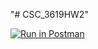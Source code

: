 "# CSC_3619HW2" 

[![Run in Postman](https://run.pstmn.io/button.svg)](https://app.getpostman.com/run-collection/19231130-64b04af9-ef16-4941-a6bf-e12296353b81?action=collection%2Ffork&collection-url=entityId%3D19231130-64b04af9-ef16-4941-a6bf-e12296353b81%26entityType%3Dcollection%26workspaceId%3D059b02d9-6ab5-4182-b56c-f56e5f01f6f4#?env%5BHW2%5D=W3sia2V5IjoiVE9LRU4iLCJ2YWx1ZSI6Int7VE9LRU59fSIsImVuYWJsZWQiOnRydWUsInR5cGUiOiJkZWZhdWx0Iiwic2Vzc2lvblZhbHVlIjoiSldUIGV5SmhiR2NpT2lKSVV6STFOaUlzSW5SNWNDSTZJa3BYVkNKOS5leUpwWVhRaU9qRTJORFU0TXpNeU5EVjkuU0trTm03N29Ram1hMktfS2V3Z0VjbGhCMlN3dHNtMkwtQm5Gc3BqMFBmcyIsInNlc3Npb25JbmRleCI6MH1d)
